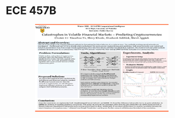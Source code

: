 # ECE 457B

<div align="center">
		<img width="350" height="230" src="Poster.jpg" alt="poster">
		<br>
		<br>
</div>
